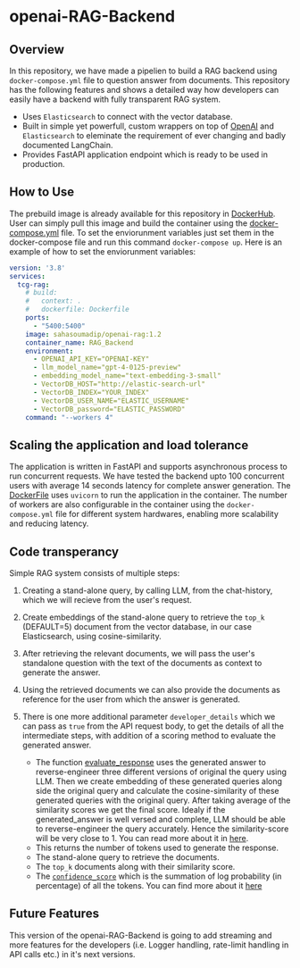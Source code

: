 # openai-RAG-Backend

## Overview
In this repository, we have made a pipelien to build a RAG backend using `docker-compose.yml` file to question answer from documents. This repository has the following features and shows a detailed way how developers can easily have a backend with fully transparent RAG system.

- Uses `Elasticsearch` to connect with the vector database.
- Built in simple yet powerfull, custom wrappers on top of [OpenAI](https://openai.com/) and `Elasticsearch` to eleminate the requirement of ever changing and badly documented LangChain. 
- Provides FastAPI application endpoint which is ready to be used in production.

## How to Use
The prebuild image is already available for this repository in [DockerHub](https://hub.docker.com/repository/docker/sahasoumadip/openai-rag). User can simply pull this image and build the container using the [docker-compose.yml](./docker-compose.yml) file. To set the enviorunment variables just set them in the docker-compose file and run this command `docker-compose up`. Here is an example of how to set the enviorunment variables:

```docker-compose.yml
version: '3.8'
services:
  tcg-rag:
    # build:
    #   context: .
    #   dockerfile: Dockerfile
    ports:
      - "5400:5400"
    image: sahasoumadip/openai-rag:1.2
    container_name: RAG_Backend
    environment:
      - OPENAI_API_KEY="OPENAI-KEY"
      - llm_model_name="gpt-4-0125-preview"
      - embedding_model_name="text-embedding-3-small"
      - VectorDB_HOST="http://elastic-search-url"
      - VectorDB_INDEX="YOUR_INDEX"
      - VectorDB_USER_NAME="ELASTIC_USERNAME"
      - VectorDB_password="ELASTIC_PASSWORD"
    command: "--workers 4"
```

## Scaling the application and load tolerance
The application is written in FastAPI and supports asynchronous process to run concurrent requests. We have tested the backend upto 100 concurrent users with average 14 seconds latency for complete answer generation. The [DockerFile](./Dockerfile) uses `uvicorn` to run the application in the container. The number of workers are also configurable in the container using the `docker-compose.yml` file for different system hardwares, enabling more scalability and reducing latency.

## Code transperancy
Simple RAG system consists of multiple steps:

1. Creating a stand-alone query, by calling LLM, from the chat-history, which we will recieve from the user's request.
2. Create embeddings of the stand-alone query to retrieve the `top_k` (DEFAULT=5) document from the vector database, in our case Elasticsearch, using cosine-similarity.
3. After retrieving the relevant documents, we will pass the user's standalone question with the text of the documents as context to generate the answer.
4. Using the retrieved documents we can also provide the documents as reference for the user from which the answer is generated.
5. There is one more additional parameter `developer_details` which we can pass as `true` from the API request body, to get the details of all the intermediate steps, with addition of a scoring method to evaluate the generated answer.

    - The function [evaluate_response](./app.py#71) uses the generated answer to reverse-engineer three different versions of original the query using LLM. Then we create embedding of these generated queries along side the original query and calculate the cosine-similarity of these generated queries with the original query. After taking average of the similarity scores we get the final score. Idealy if the generated_answer is well versed and complete, LLM should be able to reverse-engineer the query accurately. Hence the similarity-score will be very close to 1. You can read more about it in [here](https://docs.ragas.io/en/latest/concepts/metrics/answer_relevance.html).
    - This returns the number of tokens used to generate the response.
    - The stand-alone query to retrieve the documents.
    - The `top_k` documents along with their similarity score.
    - The [`confidence_score`](./code/llm.py#16) which is the summation of log probability (in percentage) of all the tokens. You can find more about it [here](https://ai.plainenglish.io/mastering-gpt-3-the-mathematics-of-logprobs-for-ruby-devs-1eb55fc1326)

## Future Features
This version of the openai-RAG-Backend is going to add streaming and more features for the developers (i.e. Logger handling, rate-limit handling in API calls etc.) in it's next versions.